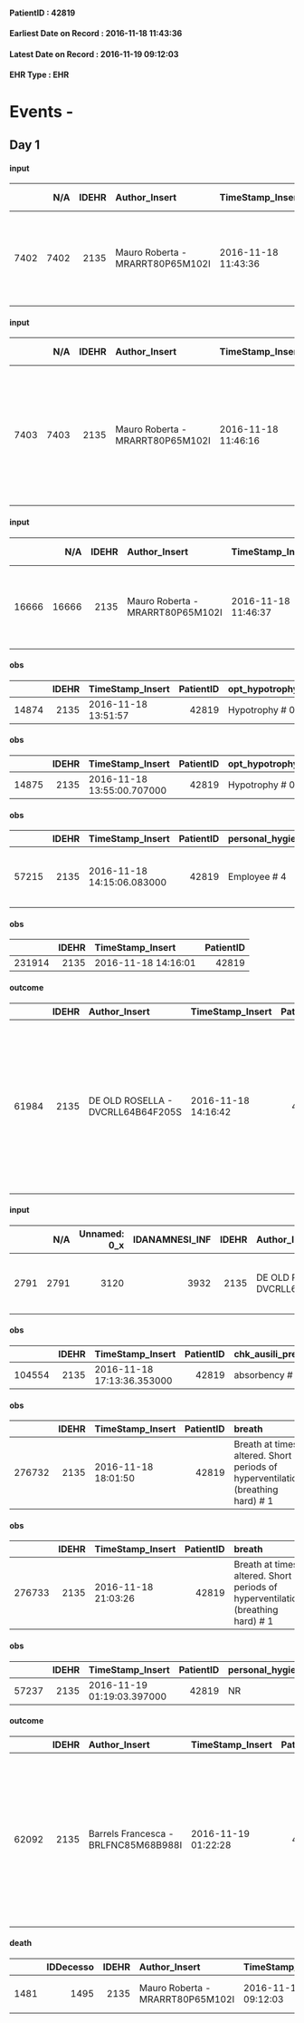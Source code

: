 
#### PatientID : 42819
#### Earliest Date on Record : 2016-11-18 11:43:36
#### Latest Date on Record : 2016-11-19 09:12:03
#### EHR Type : EHR

# Events - 

## Day 1

#### input
|      |    N/A |   IDEHR | Author_Insert                    | TimeStamp_Insert    |   IDAccess | EHRType   |   PatientID |   IDDigitalSignDocument | persone_vicine   |   Unnamed: 0_y |   IDANAMNESI_MED |   Non_Rilevabile_y | Note_Non_Rilevabile_y   | opt_consapevolezza                                     | diagnosis                                                                            |
|-----:|-------:|--------:|:---------------------------------|:--------------------|-----------:|:----------|------------:|------------------------:|:-----------------|---------------:|-----------------:|-------------------:|:------------------------|:-------------------------------------------------------|:-------------------------------------------------------------------------------------|
| 7402 |   7402 |    2135 | Mauro Roberta - MRARRT80P65M102I | 2016-11-18 11:43:36 |      53904 | EHR       |       42819 |                  556314 | N/A              |           8978 |             5452 |                  0 | NR                      | Total absence of diagnosis and prognosis awareness # 1 | Paziente affetta da HCC su cirrosi HCV relata con secondarismi polmonari e pleuriche |

#### input
|      |    N/A |   IDEHR | Author_Insert                    | TimeStamp_Insert    | EHRType   |   PatientID |   IDDigitalSignDocument | persone_vicine   |   Unnamed: 0_y |   IDANAMNESI_MED |   Non_Rilevabile_y | Note_Non_Rilevabile_y   | opt_consapevolezza                                     | diagnosis                                                                                                                                     |
|-----:|-------:|--------:|:---------------------------------|:--------------------|:----------|------------:|------------------------:|:-----------------|---------------:|-----------------:|-------------------:|:------------------------|:-------------------------------------------------------|:----------------------------------------------------------------------------------------------------------------------------------------------|
| 7403 |   7403 |    2135 | Mauro Roberta - MRARRT80P65M102I | 2016-11-18 11:46:16 | EHR       |       42819 |                  556323 | N/A              |           8982 |             5453 |                  0 | NR                      | Total absence of diagnosis and prognosis awareness # 1 | Paziente affetta da HCC su cirrosi HCV relata con secondarismi polmonari e pleurici e da neoplasia del palato duro sottoposto a radioterapia. |

#### input
|       |    N/A |   IDEHR | Author_Insert                    | TimeStamp_Insert    |   IDAccess | EHRType   |   PatientID |   IDDigitalSignDocument | persone_vicine   |   Unnamed: 0_y.1 |   IDDIAGNOSI_ICD |   Non_Rilevabile_y.1 | Note_Non_Rilevabile_y.1   | I_ICD                                           | II_ICD                                           | III_ICD                                         | IV_ICD                                              | V_ICD                                                         | VI_ICD                                     | I_Anno   | II_Anno   | III_Anno   |
|------:|-------:|--------:|:---------------------------------|:--------------------|-----------:|:----------|------------:|------------------------:|:-----------------|-----------------:|-----------------:|---------------------:|:--------------------------|:------------------------------------------------|:-------------------------------------------------|:------------------------------------------------|:----------------------------------------------------|:--------------------------------------------------------------|:-------------------------------------------|:---------|:----------|:-----------|
| 16666 |  16666 |    2135 | Mauro Roberta - MRARRT80P65M102I | 2016-11-18 11:46:37 |      53904 | EHR       |       42819 |                  556324 | N/A              |             2227 |             2227 |                    0 | NR                        | 1550 - Tumori maligni primitivi del fegato#2048 | 1970 - Tumori maligni secondari del polmone#2148 | 1972 - Tumori maligni secondari del pleura#2150 | 5715 - Cirrosi epatica senza menzione di alcol#2357 | 07054 - Epatite C cronica senza menzione di coma epatico#2008 | 1452 - Tumori maligni del palato duro#2509 | 2015#55  | 2016#56   | 2016#56    |

#### obs
|       |   IDEHR | TimeStamp_Insert    |   PatientID | opt_hypotrophy   | opt_anxiety   | chk_eloquence   | asthenia   | dyspnoea              | body_temp    | agitation_behavior_freq   | mood      | cognitive_state           |
|------:|--------:|:--------------------|------------:|:-----------------|:--------------|:----------------|:-----------|:----------------------|:-------------|:--------------------------|:----------|:--------------------------|
| 14874 |    2135 | 2016-11-18 13:51:57 |       42819 | Hypotrophy # 0   | Anxiety # 0   | dysarthria # 4  | Severe # 3 | applicant at rest # 5 | Apyrexia # 0 | agitated at times # 2     | Fear # 08 | continuously confused # 1 |

#### obs
|       |   IDEHR | TimeStamp_Insert           |   PatientID | opt_hypotrophy   | opt_anxiety   | chk_eloquence   | asthenia   | dyspnoea              | body_temp    | agitation_behavior_freq   | mood      | cognitive_state           |
|------:|--------:|:---------------------------|------------:|:-----------------|:--------------|:----------------|:-----------|:----------------------|:-------------|:--------------------------|:----------|:--------------------------|
| 14875 |    2135 | 2016-11-18 13:55:00.707000 |       42819 | Hypotrophy # 0   | Anxiety # 0   | dysarthria # 4  | Severe # 3 | applicant at rest # 5 | Apyrexia # 0 | agitated at times # 2     | Fear # 08 | continuously confused # 1 |

#### obs
|       |   IDEHR | TimeStamp_Insert           |   PatientID | personal_hygiene   | urine_elimination   | mobility     | active_diuresis     | motor_performance                                                                       | consumption_help   |
|------:|--------:|:---------------------------|------------:|:-------------------|:--------------------|:-------------|:--------------------|:----------------------------------------------------------------------------------------|:-------------------|
| 57215 |    2135 | 2016-11-18 14:15:06.083000 |       42819 | Employee # 4       | Employee # 4        | Employee # 4 | active diuresis # 0 | 20% - Patient with serious impairment of organ functions, one or irreversible pi√π # 02 | # 4 employees      |

#### obs
|        |   IDEHR | TimeStamp_Insert    |   PatientID |
|-------:|--------:|:--------------------|------------:|
| 231914 |    2135 | 2016-11-18 14:16:01 |       42819 |

#### outcome
|       |   IDEHR | Author_Insert                     | TimeStamp_Insert    |   PatientID |   IDDigitalSignDocument |   IDPAI_VIDAS | opt_problem                                            |   opt_problem_num | opt_obiettivo                                                                                              |   opt_obiettivo_num | opt_stato_problema   |   opt_stato_problema_num | opt_interventi                                                                                                                                                                                     |   opt_interventi_num |
|------:|--------:|:----------------------------------|:--------------------|------------:|------------------------:|--------------:|:-------------------------------------------------------|------------------:|:-----------------------------------------------------------------------------------------------------------|--------------------:|:---------------------|-------------------------:|:---------------------------------------------------------------------------------------------------------------------------------------------------------------------------------------------------|---------------------:|
| 61984 |    2135 | DE OLD ROSELLA - DVCRLL64B64F205S | 2016-11-18 14:16:42 |       42819 |                  556588 |         64126 | Alteration or risk of impairment of lung function # 26 |                 3 | The patient will not present symptoms that will reduce QoL (epistaxis, cough, hemoptysis, hemoptysis) # 45 |                   3 | Open Problem # 1     |                        1 | Counseling - Share with the patient the therapeutic path # 278 = 0; PAI Implementation - therapeutic upgrading # 275 = 0; PAI Implementation - To evaluate the efficacy of drug delivery # 277 = 0 |                    4 |

#### input
|      |    N/A |   Unnamed: 0_x |   IDANAMNESI_INF |   IDEHR | Author_Insert                     | TimeStamp_Insert           | EHRType   |   PatientID |   IDDigitalSignDocument |   Non_Rilevabile_x | Note_Non_Rilevabile_x   | perc_salute                                         | rapporti_fam   | persone_vicine   |
|-----:|-------:|---------------:|-----------------:|--------:|:----------------------------------|:---------------------------|:----------|------------:|------------------------:|-------------------:|:------------------------|:----------------------------------------------------|:---------------|:-----------------|
| 2791 |   2791 |           3120 |             3932 |    2135 | DE OLD ROSELLA - DVCRLL64B64F205S | 2016-11-18 14:32:06.803000 | EHR       |       42819 |                  556606 |                  0 | NR                      | perdit√ † Performance # 0, # 4 episodes of wheezing | is # 0         | N/A              |

#### obs
|        |   IDEHR | TimeStamp_Insert           |   PatientID | chk_ausili_presidi   | opt_care_giver   | dyspnoea    | motor_performance              | consumption_help   |
|-------:|--------:|:---------------------------|------------:|:---------------------|:-----------------|:------------|:-------------------------------|:-------------------|
| 104554 |    2135 | 2016-11-18 17:13:36.353000 |       42819 | absorbency # 0       | This # 0         | at rest # 0 | bedridden, nontransferable # 5 | # 4 employees      |

#### obs
|        |   IDEHR | TimeStamp_Insert    |   PatientID | breath                                                                          | consolability           | body_language   | facial_expression           |
|-------:|--------:|:--------------------|------------:|:--------------------------------------------------------------------------------|:------------------------|:----------------|:----------------------------|
| 276732 |    2135 | 2016-11-18 18:01:50 |       42819 | Breath at times altered. Short periods of hyperventilation (breathing hard) # 1 | Not for consolation # 0 | Relaxed # 0     | Smiling or inexpressive # 0 |

#### obs
|        |   IDEHR | TimeStamp_Insert    |   PatientID | breath                                                                          | consolability           | body_language                             | facial_expression           |
|-------:|--------:|:--------------------|------------:|:--------------------------------------------------------------------------------|:------------------------|:------------------------------------------|:----------------------------|
| 276733 |    2135 | 2016-11-18 21:03:26 |       42819 | Breath at times altered. Short periods of hyperventilation (breathing hard) # 1 | Not for consolation # 0 | Teso. nervous movements. Restlessness # 1 | Smiling or inexpressive # 0 |

#### obs
|       |   IDEHR | TimeStamp_Insert           |   PatientID | personal_hygiene   | urine_elimination   | mobility   | hemorrhagic_manifestation   | speech   | cough   | nausea   | memory_deficit   | cognitive_deficit   | active_diuresis   | lack_of_appetite   | asthenia   | cachexia   | dyspnoea   | motor_performance   | body_temp   | mood   | diet   | cognitive_state   | feces_elimination   | consumption_help   |
|------:|--------:|:---------------------------|------------:|:-------------------|:--------------------|:-----------|:----------------------------|:---------|:--------|:---------|:-----------------|:--------------------|:------------------|:-------------------|:-----------|:-----------|:-----------|:--------------------|:------------|:-------|:-------|:------------------|:--------------------|:-------------------|
| 57237 |    2135 | 2016-11-19 01:19:03.397000 |       42819 | NR                 | NR                  | NR         | NR                          | NR       | NR      | NR       | NR               | NR                  | NR                | NR                 | NR         | NR         | NR         | NR                  | NR          | NR     | NR     | NR                | NR                  | NR                 |

#### outcome
|       |   IDEHR | Author_Insert                        | TimeStamp_Insert    |   PatientID |   IDDigitalSignDocument |   IDPAI_VIDAS | opt_problem                                            |   opt_problem_num | opt_obiettivo                                                                                              |   opt_obiettivo_num | opt_stato_problema   |   opt_stato_problema_num | opt_interventi                                                                                                                                                                                     |   opt_interventi_num |
|------:|--------:|:-------------------------------------|:--------------------|------------:|------------------------:|--------------:|:-------------------------------------------------------|------------------:|:-----------------------------------------------------------------------------------------------------------|--------------------:|:---------------------|-------------------------:|:---------------------------------------------------------------------------------------------------------------------------------------------------------------------------------------------------|---------------------:|
| 62092 |    2135 | Barrels Francesca - BRLFNC85M68B988I | 2016-11-19 01:22:28 |       42819 |                  557110 |         64234 | Alteration or risk of impairment of lung function # 26 |                 3 | The patient will not present symptoms that will reduce QoL (epistaxis, cough, hemoptysis, hemoptysis) # 45 |                   3 | closed Problem # 2   |                        2 | Counseling - Share with the patient the therapeutic path # 278 = 0; PAI Implementation - therapeutic upgrading # 275 = 0; PAI Implementation - To evaluate the efficacy of drug delivery # 277 = 0 |                    4 |

#### death
|      |   IDDecesso |   IDEHR | Author_Insert                    | TimeStamp_Insert    |   PatientID |   IDDigitalSignDocument | Date                | Luogo_decesso     |
|-----:|------------:|--------:|:---------------------------------|:--------------------|------------:|------------------------:|:--------------------|:------------------|
| 1481 |        1495 |    2135 | Mauro Roberta - MRARRT80P65M102I | 2016-11-19 09:12:03 |       42819 |                  557227 | 2016-11-19 01:05:00 | Vidas Hospice # 1 |


